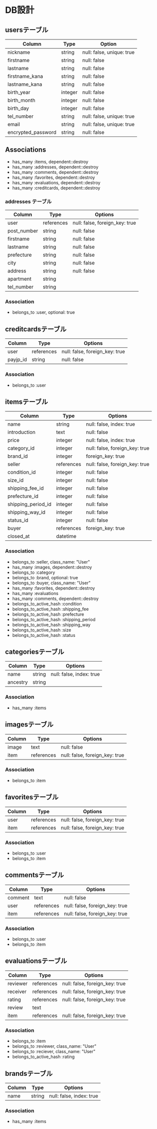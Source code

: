# DB設計

## usersテーブル
|Column|Type|Option|
|-------|----|-------|
|nickname|string|null: false, unique: true|
|firstname|string|null: false|
|lastname|string|null: false|
|firstname_kana|string|null: false|
|lastname_kana|string|null: false|
|birth_year|integer|null: false|
|birth_month|integer|null: false|
|birth_day|integer|null: false|
|tel_number|string|null: false, unique: true|
|email|string|null: false, unique: true|
|encrypted_password|string|null: false|

## Associations
- has_many :items, dependent::destroy
- has_many :addresses, dependent::destroy
- has_many :comments, dependent::destroy
- has_many :favorites, dependent::destroy
- has_many :evaluations, dependent::destroy
- has_many :creditcards, dependent::destroy


### addresses テーブル
|Column|Type|Options|
|------|----|-------|
|user|references|null: false, foreign_key: true|
|post_number|string|null: false|
|firstname|string|null: false|
|lastname|string|null: false|
|prefecture|string|null: false|
|city|string|null: false|
|address|string|null: false|
|apartment|string||
|tel_number|string||

### Association
- belongs_to :user, optional: true

## creditcardsテーブル
|Column|Type|Options|
|------|----|-------|
|user|references|null: false, foreign_key: true|
|payjp_id|string|null: false|

### Association
- belongs_to :user

## itemsテーブル
|Column|Type|Options|
|------|----|-------|
|name|string|null: false, index: true|
|introduction|text|null: false|
|price|integer|null: false, index: true|
|category_id|integer|null: false, foreign_key: true|
|brand_id|integer|foreign_key: true|
|seller|references|null: false, foreign_key: true|
|condition_id|integer|null: false|
|size_id|integer|null: false|
|shipping_fee_id|integer|null: false|
|prefecture_id|integer|null: false|
|shipping_period_id|integer|null: false|
|shipping_way_id|integer|null: false|
|status_id|integer|null: false|
|buyer|references|foreign_key: true|
|closed_at|datetime||

### Association
- belongs_to :seller, class_name: "User"
- has_many :images, dependent::destroy
- belongs_to :category
- belongs_to :brand, optional: true
- belongs_to :buyer, class_name: "User"
- has_many :favorites, dependent::destroy
- has_many :evaluations
- has_many :comments, dependent::destroy
- belongs_to_active_hash :condition
- belongs_to_active_hash :shipping_fee
- belongs_to_active_hash :prefecture
- belongs_to_active_hash :shipping_period
- belongs_to_active_hash :shipping_way
- belongs_to_active_hash :size
- belongs_to_active_hash :status


## categoriesテーブル
|Column|Type|Options|
|------|----|-------|
|name|string|null: false, index: true|
|ancestry|string||

### Association
- has_many :items

## imagesテーブル
|Column|Type|Options|
|------|----|-------|
|image|text|null: false|
|item|references|null: false, foreign_key: true|

### Association
- belongs_to :item

## favoritesテーブル
|Column|Type|Options|
|------|----|-------|
|user|references|null: false, foreign_key: true|
|item|references|null: false, foreign_key: true|

### Association
- belongs_to :user
- belongs_to :item

## commentsテーブル
|Column|Type|Options|
|------|----|-------|
|comment|text|null: false|
|user|references|null: false, foreign_key: true|
|item|references|null: false, foreign_key: true|

### Association
- belongs_to :user
- belongs_to :item

## evaluationsテーブル
|Column|Type|Options|
|------|----|-------|
|reviewer|references|null: false, foreign_key: true|
|receiver|references|null: false, foreign_key: true|
|rating|references|null: false, foreign_key: true|
|review|text||
|item|references|null: false, foreign_key: true|

### Association
- belongs_to :item
- belongs_to :reviewer, class_name: "User"
- belongs_to :reciever, class_name: "User"
- belongs_to_active_hash :rating

## brandsテーブル
|Column|Type|Options|
|------|----|-------|
|name|string|null: false, index: true|

### Association
- has_many :items




